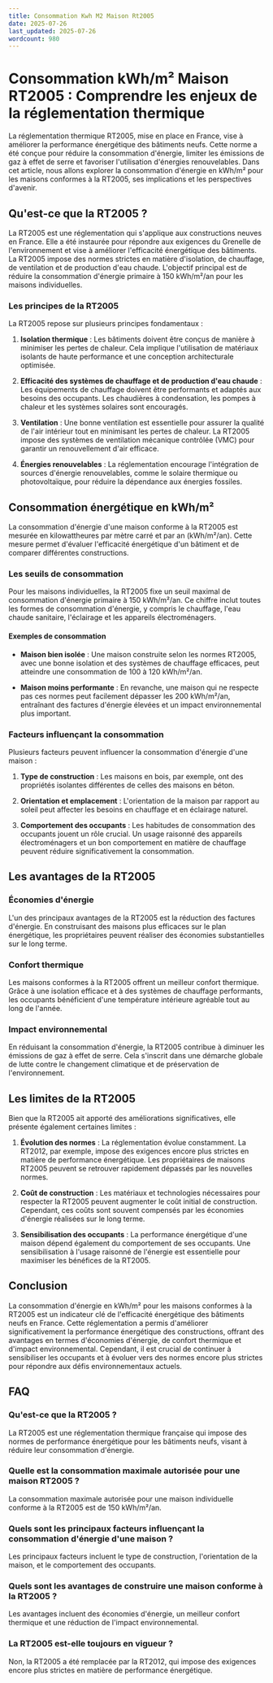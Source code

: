 ```yaml
---
title: Consommation Kwh M2 Maison Rt2005
date: 2025-07-26
last_updated: 2025-07-26
wordcount: 980
---
```


# Consommation kWh/m² Maison RT2005 : Comprendre les enjeux de la réglementation thermique

La réglementation thermique RT2005, mise en place en France, vise à améliorer la performance énergétique des bâtiments neufs. Cette norme a été conçue pour réduire la consommation d'énergie, limiter les émissions de gaz à effet de serre et favoriser l'utilisation d'énergies renouvelables. Dans cet article, nous allons explorer la consommation d'énergie en kWh/m² pour les maisons conformes à la RT2005, ses implications et les perspectives d'avenir.

## Qu'est-ce que la RT2005 ?

La RT2005 est une réglementation qui s'applique aux constructions neuves en France. Elle a été instaurée pour répondre aux exigences du Grenelle de l'environnement et vise à améliorer l'efficacité énergétique des bâtiments. La RT2005 impose des normes strictes en matière d'isolation, de chauffage, de ventilation et de production d'eau chaude. L'objectif principal est de réduire la consommation d'énergie primaire à 150 kWh/m²/an pour les maisons individuelles.

### Les principes de la RT2005

La RT2005 repose sur plusieurs principes fondamentaux :

1. **Isolation thermique** : Les bâtiments doivent être conçus de manière à minimiser les pertes de chaleur. Cela implique l'utilisation de matériaux isolants de haute performance et une conception architecturale optimisée.

2. **Efficacité des systèmes de chauffage et de production d'eau chaude** : Les équipements de chauffage doivent être performants et adaptés aux besoins des occupants. Les chaudières à condensation, les pompes à chaleur et les systèmes solaires sont encouragés.

3. **Ventilation** : Une bonne ventilation est essentielle pour assurer la qualité de l'air intérieur tout en minimisant les pertes de chaleur. La RT2005 impose des systèmes de ventilation mécanique contrôlée (VMC) pour garantir un renouvellement d'air efficace.

4. **Énergies renouvelables** : La réglementation encourage l'intégration de sources d'énergie renouvelables, comme le solaire thermique ou photovoltaïque, pour réduire la dépendance aux énergies fossiles.

## Consommation énergétique en kWh/m²

La consommation d'énergie d'une maison conforme à la RT2005 est mesurée en kilowattheures par mètre carré et par an (kWh/m²/an). Cette mesure permet d'évaluer l'efficacité énergétique d'un bâtiment et de comparer différentes constructions.

### Les seuils de consommation

Pour les maisons individuelles, la RT2005 fixe un seuil maximal de consommation d'énergie primaire à 150 kWh/m²/an. Ce chiffre inclut toutes les formes de consommation d'énergie, y compris le chauffage, l'eau chaude sanitaire, l'éclairage et les appareils électroménagers.

#### Exemples de consommation

- **Maison bien isolée** : Une maison construite selon les normes RT2005, avec une bonne isolation et des systèmes de chauffage efficaces, peut atteindre une consommation de 100 à 120 kWh/m²/an.
  
- **Maison moins performante** : En revanche, une maison qui ne respecte pas ces normes peut facilement dépasser les 200 kWh/m²/an, entraînant des factures d'énergie élevées et un impact environnemental plus important.

### Facteurs influençant la consommation

Plusieurs facteurs peuvent influencer la consommation d'énergie d'une maison :

1. **Type de construction** : Les maisons en bois, par exemple, ont des propriétés isolantes différentes de celles des maisons en béton.

2. **Orientation et emplacement** : L'orientation de la maison par rapport au soleil peut affecter les besoins en chauffage et en éclairage naturel.

3. **Comportement des occupants** : Les habitudes de consommation des occupants jouent un rôle crucial. Un usage raisonné des appareils électroménagers et un bon comportement en matière de chauffage peuvent réduire significativement la consommation.

## Les avantages de la RT2005

### Économies d'énergie

L'un des principaux avantages de la RT2005 est la réduction des factures d'énergie. En construisant des maisons plus efficaces sur le plan énergétique, les propriétaires peuvent réaliser des économies substantielles sur le long terme.

### Confort thermique

Les maisons conformes à la RT2005 offrent un meilleur confort thermique. Grâce à une isolation efficace et à des systèmes de chauffage performants, les occupants bénéficient d'une température intérieure agréable tout au long de l'année.

### Impact environnemental

En réduisant la consommation d'énergie, la RT2005 contribue à diminuer les émissions de gaz à effet de serre. Cela s'inscrit dans une démarche globale de lutte contre le changement climatique et de préservation de l'environnement.

## Les limites de la RT2005

Bien que la RT2005 ait apporté des améliorations significatives, elle présente également certaines limites :

1. **Évolution des normes** : La réglementation évolue constamment. La RT2012, par exemple, impose des exigences encore plus strictes en matière de performance énergétique. Les propriétaires de maisons RT2005 peuvent se retrouver rapidement dépassés par les nouvelles normes.

2. **Coût de construction** : Les matériaux et technologies nécessaires pour respecter la RT2005 peuvent augmenter le coût initial de construction. Cependant, ces coûts sont souvent compensés par les économies d'énergie réalisées sur le long terme.

3. **Sensibilisation des occupants** : La performance énergétique d'une maison dépend également du comportement de ses occupants. Une sensibilisation à l'usage raisonné de l'énergie est essentielle pour maximiser les bénéfices de la RT2005.

## Conclusion

La consommation d'énergie en kWh/m² pour les maisons conformes à la RT2005 est un indicateur clé de l'efficacité énergétique des bâtiments neufs en France. Cette réglementation a permis d'améliorer significativement la performance énergétique des constructions, offrant des avantages en termes d'économies d'énergie, de confort thermique et d'impact environnemental. Cependant, il est crucial de continuer à sensibiliser les occupants et à évoluer vers des normes encore plus strictes pour répondre aux défis environnementaux actuels.

## FAQ

### Qu'est-ce que la RT2005 ?

La RT2005 est une réglementation thermique française qui impose des normes de performance énergétique pour les bâtiments neufs, visant à réduire leur consommation d'énergie.

### Quelle est la consommation maximale autorisée pour une maison RT2005 ?

La consommation maximale autorisée pour une maison individuelle conforme à la RT2005 est de 150 kWh/m²/an.

### Quels sont les principaux facteurs influençant la consommation d'énergie d'une maison ?

Les principaux facteurs incluent le type de construction, l'orientation de la maison, et le comportement des occupants.

### Quels sont les avantages de construire une maison conforme à la RT2005 ?

Les avantages incluent des économies d'énergie, un meilleur confort thermique et une réduction de l'impact environnemental.

### La RT2005 est-elle toujours en vigueur ?

Non, la RT2005 a été remplacée par la RT2012, qui impose des exigences encore plus strictes en matière de performance énergétique.